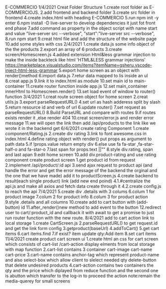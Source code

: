E-COMMERCIO
1/4/2021
Creat Folder Structure
1.create root folder as E-COMMERCIOJS.
2.add frontend and backend folder
3.create src folder in frontend
4.create index.html with heading E-COMMERCIO
5.run npm init -y enter
6.npm install -D live-server to develop dependencies it just fot front end phase
7.add command as property in the object script
with name start and value "live-server src --verbose",
"start":"live-server src --verbose",
8.run npm start
9.creat html file and add the structure of the website page
10.add some styles with css
2/4/2021
1.create data.js some info object of the the products
2.export an array of 6 products
3.create screen/Homescreen.js
4.added extension Html&less grammar injection to make the inside backteck like html 'HTML&LESS grammar injections'
https://marketplace.visualstudio.com/items?itemName=gsheru.vscode-inject-html-less-grammar
5.export home screen as an object with render()method
6.import data.js
7.retur data mapped to lis inside an ul
8.creat app.js
9.link it to index.html as module
10.set main id to main-container
11.create router function inside app.js
12.set main_container innerHtml to Homescreen.render()
13.set load event of window to router() function
3/4/2021
1.creat route screen object for home screen
2.creat utils.js
3.export parseRequestURL()
4.set url as hash adderess split by slash
5.return resource id and verb of url
6.update router()
7.set request as parseRequestURL()
8.Build ParseURL and compare with routes
9.if routes exists render it ,else render 404
10.creat screen/error.js and render error message
11.we will open the link then add /api/products to the link like we wrote it in the backend get
6/4/2021
create rating Component
1.create component/Rating.js
2.create div rating
3.link to font awesome.css in index.html
4.define rating object with render()
put props as argument to path data
5.if !props.value return empty div
6.else use fa fa-star ,fa-star-half-o and fa-star-o
7.last span for props.text ||""
8.style div.rating, span and last apan
9.edit home screen
10.add div.product-rating and use rating component
create product screen
1.get product id from request
2.implement /api/product/:id api
3.send ajax request to product api (and handle the error and get the error message of the backend the orginal and the one that we have made) add it to productScreen.js
4.create backend to result(each single product) link (add new end poind)
4.1.#centralize the api.js and make all axios and fetch data create through it
4.2.create config.js to reach the api
7/4/2021
5.create div .details with 3 colums
6.colum 1 for product image
7.colum 2 for product info
8.colum 3 for product action
9.style .details and all columns
10.create add to cart button with (add-button) id
11.after_render()new method to add event to the button
12.redirect user to cart/:product_id and callback it with await to get a promise to just run router function with the new route.
8/4/2021
add to cart action link to local storage
1.create CartScreen.js
2.parseRequestURL() to get request.id and get the link form config
3.getproduct(baseUrl)
4.addToCart()
5.get cart items
6.cart items.find
7.if exist? item update qty:Add item
8.set cart items
11/4/2021
create product cart screen ui
1.create html an css for cart screen
which consists of cart-list /cart-action
display elments from local storage with map function
2.cart-list contains 3 container cart-image cart-name cart-price
3.cart-name contains anchor-tag which represent product-name
and also select-box which allow client to slelect needed qty
delete-button that delete undesired products
4.cart-action contains two containers
the qty and the price which diplayed from reduce function
and the second one is abutton which transfer to the log-in to proceed the action
note:remain the media-querey for small screens
